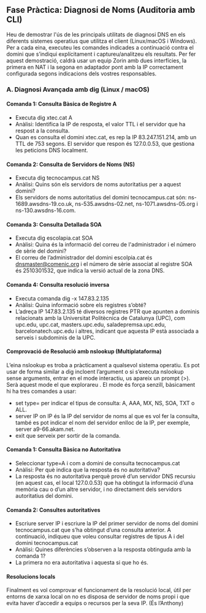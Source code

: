 ## Fase Pràctica: Diagnosi de Noms (Auditoria amb CLI)
Heu de demostrar l'ús de les principals utilitats de diagnosi DNS en els diferents sistemes operatius que utilitza el client (Linux/macOS i Windows).
Per a cada eina, executeu les comandes indicades a continuació contra el domini que s’indiqui explícitament i captureu/analitzeu els resultats.
Per fer aquest demostració, caldrà usar un equip Zorin amb dues interfícies, la primera en NAT i la segona en adaptador pont amb la IP correctament configurada segons indicacions dels vostres responsables.
[]()
### A. Diagnosi Avançada amb dig (Linux / macOS)
#### Comanda 1: Consulta Bàsica de Registre A
- Executa dig xtec.cat A
- Anàlisi: Identifica la IP de resposta, el valor TTL i el servidor que ha respost a la consulta.
- Quan es consulta el domini xtec.cat, es rep la IP 83.247.151.214, amb un TTL de 753 segons. El servidor que respon és 127.0.0.53, que gestiona les peticions DNS localment.
[]()
#### Comanda 2: Consulta de Servidors de Noms (NS)
- Executa dig tecnocampus.cat NS
- Anàlisi: Quins són els servidors de noms autoritatius per a aquest domini?
- Els servidors de noms autoritatius del domini tecnocampus.cat són: ns-1689.awsdns-19.co.uk, ns-535.awsdns-02.net, ns-1071.awsdns-05.org i ns-130.awsdns-16.com.
[]()
[]()
#### Comanda 3: Consulta Detallada SOA
- Executa dig escolapia.cat SOA
- Anàlisi: Quina és la informació del correu de l'administrador i el número de sèrie del domini?
- El correu de l’administrador del domini escolpia.cat és dnsmaster@comenic.org i el número de sèrie associat al registre SOA és 2510301532, que indica la versió actual de la zona DNS.
[]()
#### Comanda 4: Consulta resolució inversa
- Executa comanda dig -x 147.83.2.135
- Anàlisi: Quina informació sobre els registres s’obté?
- L’adreça IP 147.83.2.135 té diversos registres PTR que apunten a dominis relacionats amb la Universitat Politècnica de Catalunya (UPC), com upc.edu, upc.cat, masters.upc.edu, saladepremsa.upc.edu, barcelonatech.upc.edu i altres, indicant que aquesta IP està associada a serveis i subdominis de la UPC.
[]()
[]()
#### Comprovació de Resolució amb nslookup (Multiplataforma)
L’eina nslookup es troba a pràcticament a qualsevol sistema operatiu. Es pot usar de forma similar a dig incloent l’argument o si s’executa nslookup sense arguments, entrar en el mode interactiu, us apareix un prompt (>). Serà aquest mode el que explorareu . 
[]()
El mode és força senzill, bàsicament hi ha tres comandes a usar:
- set type= per indicar el tipus de consulta: A, AAA, MX, NS, SOA, TXT o ALL.
- server IP on IP és la IP del servidor de noms al que es vol fer la consulta, també es pot indicar el nom del servidor enlloc de la IP, per exemple, server a9-66.akam.net.
- exit que serveix per sortir de la comanda.
#### Comanda 1: Consulta Bàsica no Autoritativa
- Seleccionar type=A i com a domini de consulta tecnocampus.cat
- Anàlisi: Per què indica que la resposta és no autoritativa?
- La resposta és no autoritativa perquè prové d’un servidor DNS recursiu (en aquest cas, el local 127.0.0.53) que ha obtingut la informació d’una memòria cau o d’un altre servidor, i no directament dels servidors autoritatius del domini.
[]()
#### Comanda 2: Consultes autoritatives
- Escriure server IP i escriure la IP del primer servidor de noms del domini tecnocampus.cat que s’ha obtingut d’una consulta anterior. A continuació, indiqueu que voleu consultar registres de tipus A i del domini tecnocampus.cat
- Anàlisi: Quines diferències s’observen a la resposta obtinguda amb la comanda 1?
- La primera no era autoritativa i aquesta si que ho és.
[]()
[]()
[]()
#### Resolucions locals
Finalment es vol comprovar el funcionament de la resolució local, útil per entorns de xarxa local on no es disposa de servidor de noms propi i que evita haver d’accedir a equips o recursos per la seva IP.
[]()
(És l’Anthony)
